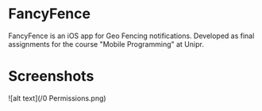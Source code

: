 # FancyFence
FancyFence is an iOS app for Geo Fencing notifications. Developed as final assignments for the course "Mobile Programming" at Unipr.

# Screenshots
![alt text](/0 Permissions.png)
